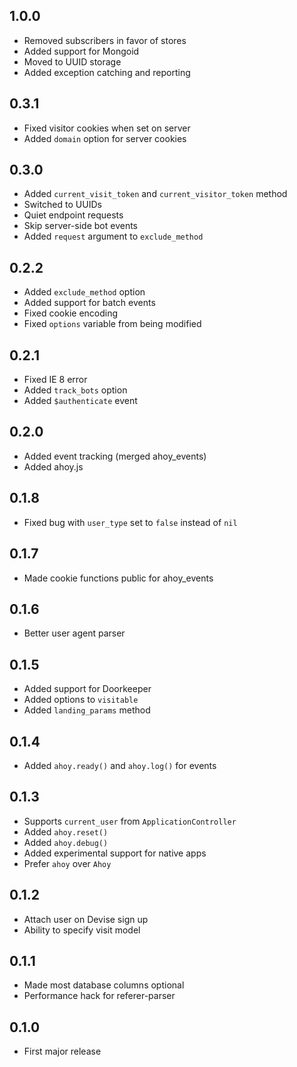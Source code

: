 ## 1.0.0

- Removed subscribers in favor of stores
- Added support for Mongoid
- Moved to UUID storage
- Added exception catching and reporting

## 0.3.1

- Fixed visitor cookies when set on server
- Added `domain` option for server cookies

## 0.3.0

- Added `current_visit_token` and `current_visitor_token` method
- Switched to UUIDs
- Quiet endpoint requests
- Skip server-side bot events
- Added `request` argument to `exclude_method`

## 0.2.2

- Added `exclude_method` option
- Added support for batch events
- Fixed cookie encoding
- Fixed `options` variable from being modified

## 0.2.1

- Fixed IE 8 error
- Added `track_bots` option
- Added `$authenticate` event

## 0.2.0

- Added event tracking (merged ahoy_events)
- Added ahoy.js

## 0.1.8

- Fixed bug with `user_type` set to `false` instead of `nil`

## 0.1.7

- Made cookie functions public for ahoy_events

## 0.1.6

- Better user agent parser

## 0.1.5

- Added support for Doorkeeper
- Added options to `visitable`
- Added `landing_params` method

## 0.1.4

- Added `ahoy.ready()` and `ahoy.log()` for events

## 0.1.3

- Supports `current_user` from `ApplicationController`
- Added `ahoy.reset()`
- Added `ahoy.debug()`
- Added experimental support for native apps
- Prefer `ahoy` over `Ahoy`

## 0.1.2

- Attach user on Devise sign up
- Ability to specify visit model

## 0.1.1

- Made most database columns optional
- Performance hack for referer-parser

## 0.1.0

- First major release
